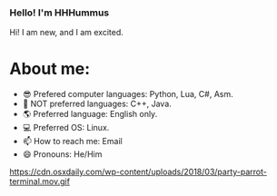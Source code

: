 ### Hello! I'm HHHummus

Hi! I am new, and I am excited.


# About me:

- 😎 Prefered computer languages: Python, Lua, C#, Asm.
- 🤨 NOT preferred languages: C++, Java.
- 🌎 Preferred language: English only.
- 💻 Preferred OS: Linux.
- 📫 How to reach me: Email
- 😄 Pronouns: He/Him

https://cdn.osxdaily.com/wp-content/uploads/2018/03/party-parrot-terminal.mov.gif

<!--
**HHHummus/HHHUmmus** is a ✨ _special_ ✨ repository because its `README.md` (this file) appears on your GitHub profile.

Here are some ideas to get you started:

- 🔭 I’m currently working on ...
- 🌱 I’m currently learning ...
- 👯 I’m looking to collaborate on ...
- 🤔 I’m looking for help with ...
- 💬 Ask me about ...
- 📫 How to reach me: ...
- 😄 Pronouns: ...
- ⚡ Fun fact: ...
-->
